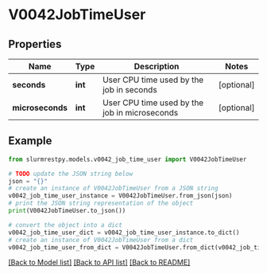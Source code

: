 # V0042JobTimeUser


## Properties

Name | Type | Description | Notes
------------ | ------------- | ------------- | -------------
**seconds** | **int** | User CPU time used by the job in seconds | [optional]
**microseconds** | **int** | User CPU time used by the job in microseconds | [optional]

## Example

```python
from slurmrestpy.models.v0042_job_time_user import V0042JobTimeUser

# TODO update the JSON string below
json = "{}"
# create an instance of V0042JobTimeUser from a JSON string
v0042_job_time_user_instance = V0042JobTimeUser.from_json(json)
# print the JSON string representation of the object
print(V0042JobTimeUser.to_json())

# convert the object into a dict
v0042_job_time_user_dict = v0042_job_time_user_instance.to_dict()
# create an instance of V0042JobTimeUser from a dict
v0042_job_time_user_from_dict = V0042JobTimeUser.from_dict(v0042_job_time_user_dict)
```
[[Back to Model list]](../README.md#documentation-for-models) [[Back to API list]](../README.md#documentation-for-api-endpoints) [[Back to README]](../README.md)


